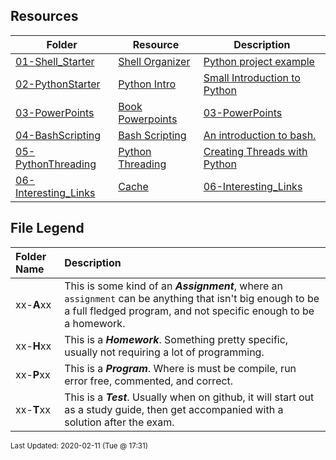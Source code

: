 ## Resources
| Folder | Resource | Description|
 | ------------|------------|------------|
 | [01-Shell_Starter](https://github.com/rugbyprof/5143-Operating-Systems/tree/master/Resources/01-Shell_Starter) | [ Shell Organizer ](https://github.com/rugbyprof/5143-Operating-Systems/tree/master/Resources/01-Shell_Starter) | [ Python project example](https://github.com/rugbyprof/5143-Operating-Systems/tree/master/Resources/01-Shell_Starter) | [N/A](https://github.com/rugbyprof/5143-Operating-Systems/tree/master/Resources/01-Shell_Starter) |
 | [02-PythonStarter](https://github.com/rugbyprof/5143-Operating-Systems/tree/master/Resources/02-PythonStarter) | [ Python Intro ](https://github.com/rugbyprof/5143-Operating-Systems/tree/master/Resources/02-PythonStarter) | [ Small Introduction to Python](https://github.com/rugbyprof/5143-Operating-Systems/tree/master/Resources/02-PythonStarter) | [N/A](https://github.com/rugbyprof/5143-Operating-Systems/tree/master/Resources/02-PythonStarter) |
 | [03-PowerPoints](https://github.com/rugbyprof/5143-Operating-Systems/tree/master/Resources/03-PowerPoints) | [ Book Powerpoints](https://github.com/rugbyprof/5143-Operating-Systems/tree/master/Resources/03-PowerPoints) | [03-PowerPoints](https://github.com/rugbyprof/5143-Operating-Systems/tree/master/Resources/03-PowerPoints) | [ Book PowerPoints](https://github.com/rugbyprof/5143-Operating-Systems/tree/master/Resources/03-PowerPoints) | [N/A](https://github.com/rugbyprof/5143-Operating-Systems/tree/master/Resources/03-PowerPoints) |
 | [04-BashScripting](https://github.com/rugbyprof/5143-Operating-Systems/tree/master/Resources/04-BashScripting) | [ Bash Scripting ](https://github.com/rugbyprof/5143-Operating-Systems/tree/master/Resources/04-BashScripting) | [ An introduction to bash.](https://github.com/rugbyprof/5143-Operating-Systems/tree/master/Resources/04-BashScripting) | [04-BashScripting](https://github.com/rugbyprof/5143-Operating-Systems/tree/master/Resources/04-BashScripting) | [ Introduction](https://github.com/rugbyprof/5143-Operating-Systems/tree/master/Resources/04-BashScripting) | [04-BashScripting](https://github.com/rugbyprof/5143-Operating-Systems/tree/master/Resources/04-BashScripting) | [ How do you run a script?](https://github.com/rugbyprof/5143-Operating-Systems/tree/master/Resources/04-BashScripting) | [04-BashScripting](https://github.com/rugbyprof/5143-Operating-Systems/tree/master/Resources/04-BashScripting) | [~$ chmod 755 myscript.sh  Sets executable for Owner, Group, and All (as well as readable by all and writable by the owner)](https://github.com/rugbyprof/5143-Operating-Systems/tree/master/Resources/04-BashScripting) | [04-BashScripting](https://github.com/rugbyprof/5143-Operating-Systems/tree/master/Resources/04-BashScripting) | [~$ chmod u+x myscript.sh  Sets executable for owner](https://github.com/rugbyprof/5143-Operating-Systems/tree/master/Resources/04-BashScripting) | [04-BashScripting](https://github.com/rugbyprof/5143-Operating-Systems/tree/master/Resources/04-BashScripting) | [~$ chmod a+x myscript.sh  Sets executable for all](https://github.com/rugbyprof/5143-Operating-Systems/tree/master/Resources/04-BashScripting) | [04-BashScripting](https://github.com/rugbyprof/5143-Operating-Systems/tree/master/Resources/04-BashScripting) | [ Output: ./myscript.sh: Permission denied](https://github.com/rugbyprof/5143-Operating-Systems/tree/master/Resources/04-BashScripting) | [04-BashScripting](https://github.com/rugbyprof/5143-Operating-Systems/tree/master/Resources/04-BashScripting) | [Output: ](https://github.com/rugbyprof/5143-Operating-Systems/tree/master/Resources/04-BashScripting) | [rw](https://github.com/rugbyprof/5143-Operating-Systems/tree/master/Resources/04-BashScripting) | [r](https://github.com/rugbyprof/5143-Operating-Systems/tree/master/Resources/04-BashScripting) | [](https://github.com/rugbyprof/5143-Operating-Systems/tree/master/Resources/04-BashScripting) | [r](https://github.com/rugbyprof/5143-Operating-Systems/tree/master/Resources/04-BashScripting) | [](https://github.com/rugbyprof/5143-Operating-Systems/tree/master/Resources/04-BashScripting) | [ 18 owner group 4096 Feb 17 09:12 myscript.sh](https://github.com/rugbyprof/5143-Operating-Systems/tree/master/Resources/04-BashScripting) | [04-BashScripting](https://github.com/rugbyprof/5143-Operating-Systems/tree/master/Resources/04-BashScripting) | [ Output: ](https://github.com/rugbyprof/5143-Operating-Systems/tree/master/Resources/04-BashScripting) | [rwxr](https://github.com/rugbyprof/5143-Operating-Systems/tree/master/Resources/04-BashScripting) | [xr](https://github.com/rugbyprof/5143-Operating-Systems/tree/master/Resources/04-BashScripting) | [x 18 owner group 4096 Feb 17 09:12 myscript.sh](https://github.com/rugbyprof/5143-Operating-Systems/tree/master/Resources/04-BashScripting) | [04-BashScripting](https://github.com/rugbyprof/5143-Operating-Systems/tree/master/Resources/04-BashScripting) | [ Output: Hello World!](https://github.com/rugbyprof/5143-Operating-Systems/tree/master/Resources/04-BashScripting) | [04-BashScripting](https://github.com/rugbyprof/5143-Operating-Systems/tree/master/Resources/04-BashScripting) | [ Example myscript.sh](https://github.com/rugbyprof/5143-Operating-Systems/tree/master/Resources/04-BashScripting) | [04-BashScripting](https://github.com/rugbyprof/5143-Operating-Systems/tree/master/Resources/04-BashScripting) | [!/bin/bash](https://github.com/rugbyprof/5143-Operating-Systems/tree/master/Resources/04-BashScripting) | [04-BashScripting](https://github.com/rugbyprof/5143-Operating-Systems/tree/master/Resources/04-BashScripting) | [ A sample Bash script](https://github.com/rugbyprof/5143-Operating-Systems/tree/master/Resources/04-BashScripting) | [04-BashScripting](https://github.com/rugbyprof/5143-Operating-Systems/tree/master/Resources/04-BashScripting) | [](https://github.com/rugbyprof/5143-Operating-Systems/tree/master/Resources/04-BashScripting) | [ **Line 2** ](https://github.com/rugbyprof/5143-Operating-Systems/tree/master/Resources/04-BashScripting) | [ This is a comment. Anything after  is not executed. It is for our reference only.](https://github.com/rugbyprof/5143-Operating-Systems/tree/master/Resources/04-BashScripting) | [04-BashScripting](https://github.com/rugbyprof/5143-Operating-Systems/tree/master/Resources/04-BashScripting) | [ Why the ./](https://github.com/rugbyprof/5143-Operating-Systems/tree/master/Resources/04-BashScripting) | [04-BashScripting](https://github.com/rugbyprof/5143-Operating-Systems/tree/master/Resources/04-BashScripting) | [ The Shebang (!)](https://github.com/rugbyprof/5143-Operating-Systems/tree/master/Resources/04-BashScripting) | [04-BashScripting](https://github.com/rugbyprof/5143-Operating-Systems/tree/master/Resources/04-BashScripting) | [**\!/bin/bash**](https://github.com/rugbyprof/5143-Operating-Systems/tree/master/Resources/04-BashScripting) | [04-BashScripting](https://github.com/rugbyprof/5143-Operating-Systems/tree/master/Resources/04-BashScripting) | [This is the first line of the script above. The hash exclamation mark ( ! ) character sequence is referred to as the Shebang. Following it is the path to the interpreter (or program) that should be used to run (or interpret) the rest of the lines in the text file. (For Bash scripts it will be the path to Bash, but there are many other types of scripts and they each have their own interpreter.)](https://github.com/rugbyprof/5143-Operating-Systems/tree/master/Resources/04-BashScripting) | [04-BashScripting](https://github.com/rugbyprof/5143-Operating-Systems/tree/master/Resources/04-BashScripting) | [Formatting is important here. The shebang must be on the very first line of the file (line 2 won't do, even if the first line is blank). There must also be no spaces before the `` or between the `!` and the path to the interpreter.](https://github.com/rugbyprof/5143-Operating-Systems/tree/master/Resources/04-BashScripting) | [04-BashScripting](https://github.com/rugbyprof/5143-Operating-Systems/tree/master/Resources/04-BashScripting) | [ Formatting](https://github.com/rugbyprof/5143-Operating-Systems/tree/master/Resources/04-BashScripting) | [04-BashScripting](https://github.com/rugbyprof/5143-Operating-Systems/tree/master/Resources/04-BashScripting) | [ Bash Scripting: Variables](https://github.com/rugbyprof/5143-Operating-Systems/tree/master/Resources/04-BashScripting) | [04-BashScripting](https://github.com/rugbyprof/5143-Operating-Systems/tree/master/Resources/04-BashScripting) | [ Introduction](https://github.com/rugbyprof/5143-Operating-Systems/tree/master/Resources/04-BashScripting) | [04-BashScripting](https://github.com/rugbyprof/5143-Operating-Systems/tree/master/Resources/04-BashScripting) | [ Command line arguments](https://github.com/rugbyprof/5143-Operating-Systems/tree/master/Resources/04-BashScripting) | [04-BashScripting](https://github.com/rugbyprof/5143-Operating-Systems/tree/master/Resources/04-BashScripting) | [!/bin/bash](https://github.com/rugbyprof/5143-Operating-Systems/tree/master/Resources/04-BashScripting) | [04-BashScripting](https://github.com/rugbyprof/5143-Operating-Systems/tree/master/Resources/04-BashScripting) | [ A simple copy script](https://github.com/rugbyprof/5143-Operating-Systems/tree/master/Resources/04-BashScripting) | [04-BashScripting](https://github.com/rugbyprof/5143-Operating-Systems/tree/master/Resources/04-BashScripting) | [ Let's verify the copy worked](https://github.com/rugbyprof/5143-Operating-Systems/tree/master/Resources/04-BashScripting) | [04-BashScripting](https://github.com/rugbyprof/5143-Operating-Systems/tree/master/Resources/04-BashScripting) | [ Other Special Variables](https://github.com/rugbyprof/5143-Operating-Systems/tree/master/Resources/04-BashScripting) | [04-BashScripting](https://github.com/rugbyprof/5143-Operating-Systems/tree/master/Resources/04-BashScripting) | [|**$** | How many arguments were passed to the Bash script. |](https://github.com/rugbyprof/5143-Operating-Systems/tree/master/Resources/04-BashScripting) | [04-BashScripting](https://github.com/rugbyprof/5143-Operating-Systems/tree/master/Resources/04-BashScripting) | [ Setting Our Own Variables](https://github.com/rugbyprof/5143-Operating-Systems/tree/master/Resources/04-BashScripting) | [04-BashScripting](https://github.com/rugbyprof/5143-Operating-Systems/tree/master/Resources/04-BashScripting) | [!/bin/bash](https://github.com/rugbyprof/5143-Operating-Systems/tree/master/Resources/04-BashScripting) | [04-BashScripting](https://github.com/rugbyprof/5143-Operating-Systems/tree/master/Resources/04-BashScripting) | [ A simple variable example](https://github.com/rugbyprof/5143-Operating-Systems/tree/master/Resources/04-BashScripting) | [04-BashScripting](https://github.com/rugbyprof/5143-Operating-Systems/tree/master/Resources/04-BashScripting) | [cmd1](https://github.com/rugbyprof/5143-Operating-Systems/tree/master/Resources/04-BashScripting) | [04-BashScripting](https://github.com/rugbyprof/5143-Operating-Systems/tree/master/Resources/04-BashScripting) | [ Quotes](https://github.com/rugbyprof/5143-Operating-Systems/tree/master/Resources/04-BashScripting) | [04-BashScripting](https://github.com/rugbyprof/5143-Operating-Systems/tree/master/Resources/04-BashScripting) | [ Command Substitution](https://github.com/rugbyprof/5143-Operating-Systems/tree/master/Resources/04-BashScripting) | [04-BashScripting](https://github.com/rugbyprof/5143-Operating-Systems/tree/master/Resources/04-BashScripting) | [ Exporting Variables](https://github.com/rugbyprof/5143-Operating-Systems/tree/master/Resources/04-BashScripting) | [04-BashScripting](https://github.com/rugbyprof/5143-Operating-Systems/tree/master/Resources/04-BashScripting) | [!/bin/bash](https://github.com/rugbyprof/5143-Operating-Systems/tree/master/Resources/04-BashScripting) | [04-BashScripting](https://github.com/rugbyprof/5143-Operating-Systems/tree/master/Resources/04-BashScripting) | [ demonstrate variable scope 1.](https://github.com/rugbyprof/5143-Operating-Systems/tree/master/Resources/04-BashScripting) | [04-BashScripting](https://github.com/rugbyprof/5143-Operating-Systems/tree/master/Resources/04-BashScripting) | [ Let's verify their current value](https://github.com/rugbyprof/5143-Operating-Systems/tree/master/Resources/04-BashScripting) | [04-BashScripting](https://github.com/rugbyprof/5143-Operating-Systems/tree/master/Resources/04-BashScripting) | [ Let's see what they are now](https://github.com/rugbyprof/5143-Operating-Systems/tree/master/Resources/04-BashScripting) | [04-BashScripting](https://github.com/rugbyprof/5143-Operating-Systems/tree/master/Resources/04-BashScripting) | [!/bin/bash](https://github.com/rugbyprof/5143-Operating-Systems/tree/master/Resources/04-BashScripting) | [04-BashScripting](https://github.com/rugbyprof/5143-Operating-Systems/tree/master/Resources/04-BashScripting) | [ demonstrate variable scope 2](https://github.com/rugbyprof/5143-Operating-Systems/tree/master/Resources/04-BashScripting) | [04-BashScripting](https://github.com/rugbyprof/5143-Operating-Systems/tree/master/Resources/04-BashScripting) | [ Let's verify their current value](https://github.com/rugbyprof/5143-Operating-Systems/tree/master/Resources/04-BashScripting) | [04-BashScripting](https://github.com/rugbyprof/5143-Operating-Systems/tree/master/Resources/04-BashScripting) | [ Let's change their values](https://github.com/rugbyprof/5143-Operating-Systems/tree/master/Resources/04-BashScripting) | [04-BashScripting](https://github.com/rugbyprof/5143-Operating-Systems/tree/master/Resources/04-BashScripting) | [ Summary](https://github.com/rugbyprof/5143-Operating-Systems/tree/master/Resources/04-BashScripting) | [04-BashScripting](https://github.com/rugbyprof/5143-Operating-Systems/tree/master/Resources/04-BashScripting) | [ Bash Scripting: Input](https://github.com/rugbyprof/5143-Operating-Systems/tree/master/Resources/04-BashScripting) | [04-BashScripting](https://github.com/rugbyprof/5143-Operating-Systems/tree/master/Resources/04-BashScripting) | [ Introduction](https://github.com/rugbyprof/5143-Operating-Systems/tree/master/Resources/04-BashScripting) | [04-BashScripting](https://github.com/rugbyprof/5143-Operating-Systems/tree/master/Resources/04-BashScripting) | [ Ask the User for Input](https://github.com/rugbyprof/5143-Operating-Systems/tree/master/Resources/04-BashScripting) | [04-BashScripting](https://github.com/rugbyprof/5143-Operating-Systems/tree/master/Resources/04-BashScripting) | [!/bin/bash](https://github.com/rugbyprof/5143-Operating-Systems/tree/master/Resources/04-BashScripting) | [04-BashScripting](https://github.com/rugbyprof/5143-Operating-Systems/tree/master/Resources/04-BashScripting) | [ Ask the user for their name](https://github.com/rugbyprof/5143-Operating-Systems/tree/master/Resources/04-BashScripting) | [04-BashScripting](https://github.com/rugbyprof/5143-Operating-Systems/tree/master/Resources/04-BashScripting) | [ More with Read](https://github.com/rugbyprof/5143-Operating-Systems/tree/master/Resources/04-BashScripting) | [04-BashScripting](https://github.com/rugbyprof/5143-Operating-Systems/tree/master/Resources/04-BashScripting) | [!/bin/bash](https://github.com/rugbyprof/5143-Operating-Systems/tree/master/Resources/04-BashScripting) | [04-BashScripting](https://github.com/rugbyprof/5143-Operating-Systems/tree/master/Resources/04-BashScripting) | [ Ask the user for login details](https://github.com/rugbyprof/5143-Operating-Systems/tree/master/Resources/04-BashScripting) | [04-BashScripting](https://github.com/rugbyprof/5143-Operating-Systems/tree/master/Resources/04-BashScripting) | [ More variables](https://github.com/rugbyprof/5143-Operating-Systems/tree/master/Resources/04-BashScripting) | [04-BashScripting](https://github.com/rugbyprof/5143-Operating-Systems/tree/master/Resources/04-BashScripting) | [!/bin/bash](https://github.com/rugbyprof/5143-Operating-Systems/tree/master/Resources/04-BashScripting) | [04-BashScripting](https://github.com/rugbyprof/5143-Operating-Systems/tree/master/Resources/04-BashScripting) | [ Demonstrate how read actually works](https://github.com/rugbyprof/5143-Operating-Systems/tree/master/Resources/04-BashScripting) | [04-BashScripting](https://github.com/rugbyprof/5143-Operating-Systems/tree/master/Resources/04-BashScripting) | [ Reading from STDIN](https://github.com/rugbyprof/5143-Operating-Systems/tree/master/Resources/04-BashScripting) | [04-BashScripting](https://github.com/rugbyprof/5143-Operating-Systems/tree/master/Resources/04-BashScripting) | [!/bin/bash](https://github.com/rugbyprof/5143-Operating-Systems/tree/master/Resources/04-BashScripting) | [04-BashScripting](https://github.com/rugbyprof/5143-Operating-Systems/tree/master/Resources/04-BashScripting) | [ A basic summary of my sales report](https://github.com/rugbyprof/5143-Operating-Systems/tree/master/Resources/04-BashScripting) | [04-BashScripting](https://github.com/rugbyprof/5143-Operating-Systems/tree/master/Resources/04-BashScripting) | [ So which should I use?](https://github.com/rugbyprof/5143-Operating-Systems/tree/master/Resources/04-BashScripting) | [04-BashScripting](https://github.com/rugbyprof/5143-Operating-Systems/tree/master/Resources/04-BashScripting) | [ Summary](https://github.com/rugbyprof/5143-Operating-Systems/tree/master/Resources/04-BashScripting) | [04-BashScripting](https://github.com/rugbyprof/5143-Operating-Systems/tree/master/Resources/04-BashScripting) | [ Bash Scripting: Arithmetic](https://github.com/rugbyprof/5143-Operating-Systems/tree/master/Resources/04-BashScripting) | [04-BashScripting](https://github.com/rugbyprof/5143-Operating-Systems/tree/master/Resources/04-BashScripting) | [ Introduction](https://github.com/rugbyprof/5143-Operating-Systems/tree/master/Resources/04-BashScripting) | [04-BashScripting](https://github.com/rugbyprof/5143-Operating-Systems/tree/master/Resources/04-BashScripting) | [ Let](https://github.com/rugbyprof/5143-Operating-Systems/tree/master/Resources/04-BashScripting) | [04-BashScripting](https://github.com/rugbyprof/5143-Operating-Systems/tree/master/Resources/04-BashScripting) | [!/bin/bash](https://github.com/rugbyprof/5143-Operating-Systems/tree/master/Resources/04-BashScripting) | [04-BashScripting](https://github.com/rugbyprof/5143-Operating-Systems/tree/master/Resources/04-BashScripting) | [ Basic arithmetic using let](https://github.com/rugbyprof/5143-Operating-Systems/tree/master/Resources/04-BashScripting) | [04-BashScripting](https://github.com/rugbyprof/5143-Operating-Systems/tree/master/Resources/04-BashScripting) | [echo $a  9](https://github.com/rugbyprof/5143-Operating-Systems/tree/master/Resources/04-BashScripting) | [04-BashScripting](https://github.com/rugbyprof/5143-Operating-Systems/tree/master/Resources/04-BashScripting) | [echo $a  9](https://github.com/rugbyprof/5143-Operating-Systems/tree/master/Resources/04-BashScripting) | [04-BashScripting](https://github.com/rugbyprof/5143-Operating-Systems/tree/master/Resources/04-BashScripting) | [echo $a  10](https://github.com/rugbyprof/5143-Operating-Systems/tree/master/Resources/04-BashScripting) | [04-BashScripting](https://github.com/rugbyprof/5143-Operating-Systems/tree/master/Resources/04-BashScripting) | [echo $a  20](https://github.com/rugbyprof/5143-Operating-Systems/tree/master/Resources/04-BashScripting) | [04-BashScripting](https://github.com/rugbyprof/5143-Operating-Systems/tree/master/Resources/04-BashScripting) | [echo $a  30 + first command line argument](https://github.com/rugbyprof/5143-Operating-Systems/tree/master/Resources/04-BashScripting) | [04-BashScripting](https://github.com/rugbyprof/5143-Operating-Systems/tree/master/Resources/04-BashScripting) | [ Expr](https://github.com/rugbyprof/5143-Operating-Systems/tree/master/Resources/04-BashScripting) | [04-BashScripting](https://github.com/rugbyprof/5143-Operating-Systems/tree/master/Resources/04-BashScripting) | [!/bin/bash](https://github.com/rugbyprof/5143-Operating-Systems/tree/master/Resources/04-BashScripting) | [04-BashScripting](https://github.com/rugbyprof/5143-Operating-Systems/tree/master/Resources/04-BashScripting) | [ Basic arithmetic using expr](https://github.com/rugbyprof/5143-Operating-Systems/tree/master/Resources/04-BashScripting) | [04-BashScripting](https://github.com/rugbyprof/5143-Operating-Systems/tree/master/Resources/04-BashScripting) | [echo $a  7](https://github.com/rugbyprof/5143-Operating-Systems/tree/master/Resources/04-BashScripting) | [04-BashScripting](https://github.com/rugbyprof/5143-Operating-Systems/tree/master/Resources/04-BashScripting) | [ Double Parentheses](https://github.com/rugbyprof/5143-Operating-Systems/tree/master/Resources/04-BashScripting) | [04-BashScripting](https://github.com/rugbyprof/5143-Operating-Systems/tree/master/Resources/04-BashScripting) | [!/bin/bash](https://github.com/rugbyprof/5143-Operating-Systems/tree/master/Resources/04-BashScripting) | [04-BashScripting](https://github.com/rugbyprof/5143-Operating-Systems/tree/master/Resources/04-BashScripting) | [ Basic arithmetic using double parentheses](https://github.com/rugbyprof/5143-Operating-Systems/tree/master/Resources/04-BashScripting) | [04-BashScripting](https://github.com/rugbyprof/5143-Operating-Systems/tree/master/Resources/04-BashScripting) | [echo $a  9](https://github.com/rugbyprof/5143-Operating-Systems/tree/master/Resources/04-BashScripting) | [04-BashScripting](https://github.com/rugbyprof/5143-Operating-Systems/tree/master/Resources/04-BashScripting) | [echo $a  8](https://github.com/rugbyprof/5143-Operating-Systems/tree/master/Resources/04-BashScripting) | [04-BashScripting](https://github.com/rugbyprof/5143-Operating-Systems/tree/master/Resources/04-BashScripting) | [echo $b  11](https://github.com/rugbyprof/5143-Operating-Systems/tree/master/Resources/04-BashScripting) | [04-BashScripting](https://github.com/rugbyprof/5143-Operating-Systems/tree/master/Resources/04-BashScripting) | [echo $b  12](https://github.com/rugbyprof/5143-Operating-Systems/tree/master/Resources/04-BashScripting) | [04-BashScripting](https://github.com/rugbyprof/5143-Operating-Systems/tree/master/Resources/04-BashScripting) | [echo $b  13](https://github.com/rugbyprof/5143-Operating-Systems/tree/master/Resources/04-BashScripting) | [04-BashScripting](https://github.com/rugbyprof/5143-Operating-Systems/tree/master/Resources/04-BashScripting) | [echo $b  16](https://github.com/rugbyprof/5143-Operating-Systems/tree/master/Resources/04-BashScripting) | [04-BashScripting](https://github.com/rugbyprof/5143-Operating-Systems/tree/master/Resources/04-BashScripting) | [echo $a  20](https://github.com/rugbyprof/5143-Operating-Systems/tree/master/Resources/04-BashScripting) | [04-BashScripting](https://github.com/rugbyprof/5143-Operating-Systems/tree/master/Resources/04-BashScripting) | [ Length of a Variable](https://github.com/rugbyprof/5143-Operating-Systems/tree/master/Resources/04-BashScripting) | [04-BashScripting](https://github.com/rugbyprof/5143-Operating-Systems/tree/master/Resources/04-BashScripting) | [](https://github.com/rugbyprof/5143-Operating-Systems/tree/master/Resources/04-BashScripting) | [ `${variable}`](https://github.com/rugbyprof/5143-Operating-Systems/tree/master/Resources/04-BashScripting) | [04-BashScripting](https://github.com/rugbyprof/5143-Operating-Systems/tree/master/Resources/04-BashScripting) | [!/bin/bash](https://github.com/rugbyprof/5143-Operating-Systems/tree/master/Resources/04-BashScripting) | [04-BashScripting](https://github.com/rugbyprof/5143-Operating-Systems/tree/master/Resources/04-BashScripting) | [ Show the length of a variable.](https://github.com/rugbyprof/5143-Operating-Systems/tree/master/Resources/04-BashScripting) | [04-BashScripting](https://github.com/rugbyprof/5143-Operating-Systems/tree/master/Resources/04-BashScripting) | [echo ${a}  11](https://github.com/rugbyprof/5143-Operating-Systems/tree/master/Resources/04-BashScripting) | [04-BashScripting](https://github.com/rugbyprof/5143-Operating-Systems/tree/master/Resources/04-BashScripting) | [echo ${b}  4](https://github.com/rugbyprof/5143-Operating-Systems/tree/master/Resources/04-BashScripting) | [04-BashScripting](https://github.com/rugbyprof/5143-Operating-Systems/tree/master/Resources/04-BashScripting) | [ Summary](https://github.com/rugbyprof/5143-Operating-Systems/tree/master/Resources/04-BashScripting) | [04-BashScripting](https://github.com/rugbyprof/5143-Operating-Systems/tree/master/Resources/04-BashScripting) | [](https://github.com/rugbyprof/5143-Operating-Systems/tree/master/Resources/04-BashScripting) | [ `${var}`: Return the length of the variable var.](https://github.com/rugbyprof/5143-Operating-Systems/tree/master/Resources/04-BashScripting) | [04-BashScripting](https://github.com/rugbyprof/5143-Operating-Systems/tree/master/Resources/04-BashScripting) | [ Bash Scripting: If Statements](https://github.com/rugbyprof/5143-Operating-Systems/tree/master/Resources/04-BashScripting) | [04-BashScripting](https://github.com/rugbyprof/5143-Operating-Systems/tree/master/Resources/04-BashScripting) | [ Introduction](https://github.com/rugbyprof/5143-Operating-Systems/tree/master/Resources/04-BashScripting) | [04-BashScripting](https://github.com/rugbyprof/5143-Operating-Systems/tree/master/Resources/04-BashScripting) | [ Basic If Statements](https://github.com/rugbyprof/5143-Operating-Systems/tree/master/Resources/04-BashScripting) | [04-BashScripting](https://github.com/rugbyprof/5143-Operating-Systems/tree/master/Resources/04-BashScripting) | [!/bin/bash](https://github.com/rugbyprof/5143-Operating-Systems/tree/master/Resources/04-BashScripting) | [04-BashScripting](https://github.com/rugbyprof/5143-Operating-Systems/tree/master/Resources/04-BashScripting) | [ Basic if statement](https://github.com/rugbyprof/5143-Operating-Systems/tree/master/Resources/04-BashScripting) | [04-BashScripting](https://github.com/rugbyprof/5143-Operating-Systems/tree/master/Resources/04-BashScripting) | [ Test](https://github.com/rugbyprof/5143-Operating-Systems/tree/master/Resources/04-BashScripting) | [04-BashScripting](https://github.com/rugbyprof/5143-Operating-Systems/tree/master/Resources/04-BashScripting) | [ Indenting](https://github.com/rugbyprof/5143-Operating-Systems/tree/master/Resources/04-BashScripting) | [04-BashScripting](https://github.com/rugbyprof/5143-Operating-Systems/tree/master/Resources/04-BashScripting) | [ Nested If statements](https://github.com/rugbyprof/5143-Operating-Systems/tree/master/Resources/04-BashScripting) | [04-BashScripting](https://github.com/rugbyprof/5143-Operating-Systems/tree/master/Resources/04-BashScripting) | [!/bin/bash](https://github.com/rugbyprof/5143-Operating-Systems/tree/master/Resources/04-BashScripting) | [04-BashScripting](https://github.com/rugbyprof/5143-Operating-Systems/tree/master/Resources/04-BashScripting) | [ Nested if statements](https://github.com/rugbyprof/5143-Operating-Systems/tree/master/Resources/04-BashScripting) | [04-BashScripting](https://github.com/rugbyprof/5143-Operating-Systems/tree/master/Resources/04-BashScripting) | [ If Else](https://github.com/rugbyprof/5143-Operating-Systems/tree/master/Resources/04-BashScripting) | [04-BashScripting](https://github.com/rugbyprof/5143-Operating-Systems/tree/master/Resources/04-BashScripting) | [!/bin/bash](https://github.com/rugbyprof/5143-Operating-Systems/tree/master/Resources/04-BashScripting) | [04-BashScripting](https://github.com/rugbyprof/5143-Operating-Systems/tree/master/Resources/04-BashScripting) | [ else example](https://github.com/rugbyprof/5143-Operating-Systems/tree/master/Resources/04-BashScripting) | [04-BashScripting](https://github.com/rugbyprof/5143-Operating-Systems/tree/master/Resources/04-BashScripting) | [if [ $ ](https://github.com/rugbyprof/5143-Operating-Systems/tree/master/Resources/04-BashScripting) | [eq 1 ]](https://github.com/rugbyprof/5143-Operating-Systems/tree/master/Resources/04-BashScripting) | [04-BashScripting](https://github.com/rugbyprof/5143-Operating-Systems/tree/master/Resources/04-BashScripting) | [ If Elif Else](https://github.com/rugbyprof/5143-Operating-Systems/tree/master/Resources/04-BashScripting) | [04-BashScripting](https://github.com/rugbyprof/5143-Operating-Systems/tree/master/Resources/04-BashScripting) | [!/bin/bash](https://github.com/rugbyprof/5143-Operating-Systems/tree/master/Resources/04-BashScripting) | [04-BashScripting](https://github.com/rugbyprof/5143-Operating-Systems/tree/master/Resources/04-BashScripting) | [ elif statements](https://github.com/rugbyprof/5143-Operating-Systems/tree/master/Resources/04-BashScripting) | [04-BashScripting](https://github.com/rugbyprof/5143-Operating-Systems/tree/master/Resources/04-BashScripting) | [ Boolean Operations](https://github.com/rugbyprof/5143-Operating-Systems/tree/master/Resources/04-BashScripting) | [04-BashScripting](https://github.com/rugbyprof/5143-Operating-Systems/tree/master/Resources/04-BashScripting) | [!/bin/bash](https://github.com/rugbyprof/5143-Operating-Systems/tree/master/Resources/04-BashScripting) | [04-BashScripting](https://github.com/rugbyprof/5143-Operating-Systems/tree/master/Resources/04-BashScripting) | [ and example](https://github.com/rugbyprof/5143-Operating-Systems/tree/master/Resources/04-BashScripting) | [04-BashScripting](https://github.com/rugbyprof/5143-Operating-Systems/tree/master/Resources/04-BashScripting) | [!/bin/bash](https://github.com/rugbyprof/5143-Operating-Systems/tree/master/Resources/04-BashScripting) | [04-BashScripting](https://github.com/rugbyprof/5143-Operating-Systems/tree/master/Resources/04-BashScripting) | [ or example](https://github.com/rugbyprof/5143-Operating-Systems/tree/master/Resources/04-BashScripting) | [04-BashScripting](https://github.com/rugbyprof/5143-Operating-Systems/tree/master/Resources/04-BashScripting) | [ Case Statements](https://github.com/rugbyprof/5143-Operating-Systems/tree/master/Resources/04-BashScripting) | [04-BashScripting](https://github.com/rugbyprof/5143-Operating-Systems/tree/master/Resources/04-BashScripting) | [!/bin/bash](https://github.com/rugbyprof/5143-Operating-Systems/tree/master/Resources/04-BashScripting) | [04-BashScripting](https://github.com/rugbyprof/5143-Operating-Systems/tree/master/Resources/04-BashScripting) | [ case example](https://github.com/rugbyprof/5143-Operating-Systems/tree/master/Resources/04-BashScripting) | [04-BashScripting](https://github.com/rugbyprof/5143-Operating-Systems/tree/master/Resources/04-BashScripting) | [!/bin/bash](https://github.com/rugbyprof/5143-Operating-Systems/tree/master/Resources/04-BashScripting) | [04-BashScripting](https://github.com/rugbyprof/5143-Operating-Systems/tree/master/Resources/04-BashScripting) | [ Print a message about disk useage.](https://github.com/rugbyprof/5143-Operating-Systems/tree/master/Resources/04-BashScripting) | [04-BashScripting](https://github.com/rugbyprof/5143-Operating-Systems/tree/master/Resources/04-BashScripting) | [ Summary](https://github.com/rugbyprof/5143-Operating-Systems/tree/master/Resources/04-BashScripting) | [04-BashScripting](https://github.com/rugbyprof/5143-Operating-Systems/tree/master/Resources/04-BashScripting) | [ Bash Scripting: Loops](https://github.com/rugbyprof/5143-Operating-Systems/tree/master/Resources/04-BashScripting) | [04-BashScripting](https://github.com/rugbyprof/5143-Operating-Systems/tree/master/Resources/04-BashScripting) | [ Introduction](https://github.com/rugbyprof/5143-Operating-Systems/tree/master/Resources/04-BashScripting) | [04-BashScripting](https://github.com/rugbyprof/5143-Operating-Systems/tree/master/Resources/04-BashScripting) | [ While Loops](https://github.com/rugbyprof/5143-Operating-Systems/tree/master/Resources/04-BashScripting) | [04-BashScripting](https://github.com/rugbyprof/5143-Operating-Systems/tree/master/Resources/04-BashScripting) | [!/bin/bash](https://github.com/rugbyprof/5143-Operating-Systems/tree/master/Resources/04-BashScripting) | [04-BashScripting](https://github.com/rugbyprof/5143-Operating-Systems/tree/master/Resources/04-BashScripting) | [ Basic while loop](https://github.com/rugbyprof/5143-Operating-Systems/tree/master/Resources/04-BashScripting) | [04-BashScripting](https://github.com/rugbyprof/5143-Operating-Systems/tree/master/Resources/04-BashScripting) | [ Until Loops](https://github.com/rugbyprof/5143-Operating-Systems/tree/master/Resources/04-BashScripting) | [04-BashScripting](https://github.com/rugbyprof/5143-Operating-Systems/tree/master/Resources/04-BashScripting) | [!/bin/bash](https://github.com/rugbyprof/5143-Operating-Systems/tree/master/Resources/04-BashScripting) | [04-BashScripting](https://github.com/rugbyprof/5143-Operating-Systems/tree/master/Resources/04-BashScripting) | [ Basic until loop](https://github.com/rugbyprof/5143-Operating-Systems/tree/master/Resources/04-BashScripting) | [04-BashScripting](https://github.com/rugbyprof/5143-Operating-Systems/tree/master/Resources/04-BashScripting) | [ For Loops](https://github.com/rugbyprof/5143-Operating-Systems/tree/master/Resources/04-BashScripting) | [04-BashScripting](https://github.com/rugbyprof/5143-Operating-Systems/tree/master/Resources/04-BashScripting) | [!/bin/bash](https://github.com/rugbyprof/5143-Operating-Systems/tree/master/Resources/04-BashScripting) | [04-BashScripting](https://github.com/rugbyprof/5143-Operating-Systems/tree/master/Resources/04-BashScripting) | [ Basic for loop](https://github.com/rugbyprof/5143-Operating-Systems/tree/master/Resources/04-BashScripting) | [04-BashScripting](https://github.com/rugbyprof/5143-Operating-Systems/tree/master/Resources/04-BashScripting) | [ Ranges](https://github.com/rugbyprof/5143-Operating-Systems/tree/master/Resources/04-BashScripting) | [04-BashScripting](https://github.com/rugbyprof/5143-Operating-Systems/tree/master/Resources/04-BashScripting) | [!/bin/bash](https://github.com/rugbyprof/5143-Operating-Systems/tree/master/Resources/04-BashScripting) | [04-BashScripting](https://github.com/rugbyprof/5143-Operating-Systems/tree/master/Resources/04-BashScripting) | [ Basic range in for loop](https://github.com/rugbyprof/5143-Operating-Systems/tree/master/Resources/04-BashScripting) | [04-BashScripting](https://github.com/rugbyprof/5143-Operating-Systems/tree/master/Resources/04-BashScripting) | [!/bin/bash](https://github.com/rugbyprof/5143-Operating-Systems/tree/master/Resources/04-BashScripting) | [04-BashScripting](https://github.com/rugbyprof/5143-Operating-Systems/tree/master/Resources/04-BashScripting) | [ Basic range with steps for loop](https://github.com/rugbyprof/5143-Operating-Systems/tree/master/Resources/04-BashScripting) | [04-BashScripting](https://github.com/rugbyprof/5143-Operating-Systems/tree/master/Resources/04-BashScripting) | [!/bin/bash](https://github.com/rugbyprof/5143-Operating-Systems/tree/master/Resources/04-BashScripting) | [04-BashScripting](https://github.com/rugbyprof/5143-Operating-Systems/tree/master/Resources/04-BashScripting) | [ Make a php copy of any html files](https://github.com/rugbyprof/5143-Operating-Systems/tree/master/Resources/04-BashScripting) | [04-BashScripting](https://github.com/rugbyprof/5143-Operating-Systems/tree/master/Resources/04-BashScripting) | [ Controlling Loops: Break and Continue](https://github.com/rugbyprof/5143-Operating-Systems/tree/master/Resources/04-BashScripting) | [04-BashScripting](https://github.com/rugbyprof/5143-Operating-Systems/tree/master/Resources/04-BashScripting) | [ Break](https://github.com/rugbyprof/5143-Operating-Systems/tree/master/Resources/04-BashScripting) | [04-BashScripting](https://github.com/rugbyprof/5143-Operating-Systems/tree/master/Resources/04-BashScripting) | [!/bin/bash](https://github.com/rugbyprof/5143-Operating-Systems/tree/master/Resources/04-BashScripting) | [04-BashScripting](https://github.com/rugbyprof/5143-Operating-Systems/tree/master/Resources/04-BashScripting) | [ Make a backup set of files](https://github.com/rugbyprof/5143-Operating-Systems/tree/master/Resources/04-BashScripting) | [04-BashScripting](https://github.com/rugbyprof/5143-Operating-Systems/tree/master/Resources/04-BashScripting) | [ Continue](https://github.com/rugbyprof/5143-Operating-Systems/tree/master/Resources/04-BashScripting) | [04-BashScripting](https://github.com/rugbyprof/5143-Operating-Systems/tree/master/Resources/04-BashScripting) | [!/bin/bash](https://github.com/rugbyprof/5143-Operating-Systems/tree/master/Resources/04-BashScripting) | [04-BashScripting](https://github.com/rugbyprof/5143-Operating-Systems/tree/master/Resources/04-BashScripting) | [ Make a backup set of files](https://github.com/rugbyprof/5143-Operating-Systems/tree/master/Resources/04-BashScripting) | [04-BashScripting](https://github.com/rugbyprof/5143-Operating-Systems/tree/master/Resources/04-BashScripting) | [ Select](https://github.com/rugbyprof/5143-Operating-Systems/tree/master/Resources/04-BashScripting) | [04-BashScripting](https://github.com/rugbyprof/5143-Operating-Systems/tree/master/Resources/04-BashScripting) | [!/bin/bash](https://github.com/rugbyprof/5143-Operating-Systems/tree/master/Resources/04-BashScripting) | [04-BashScripting](https://github.com/rugbyprof/5143-Operating-Systems/tree/master/Resources/04-BashScripting) | [ A simple menu system](https://github.com/rugbyprof/5143-Operating-Systems/tree/master/Resources/04-BashScripting) | [04-BashScripting](https://github.com/rugbyprof/5143-Operating-Systems/tree/master/Resources/04-BashScripting) | [](https://github.com/rugbyprof/5143-Operating-Systems/tree/master/Resources/04-BashScripting) | [ **Line 6** ](https://github.com/rugbyprof/5143-Operating-Systems/tree/master/Resources/04-BashScripting) | [ Change the value of the system variable PS3 so that the prompt is set to something a little more descriptive. (By default it is ?)](https://github.com/rugbyprof/5143-Operating-Systems/tree/master/Resources/04-BashScripting) | [04-BashScripting](https://github.com/rugbyprof/5143-Operating-Systems/tree/master/Resources/04-BashScripting) | [ Summary](https://github.com/rugbyprof/5143-Operating-Systems/tree/master/Resources/04-BashScripting) | [N/A](https://github.com/rugbyprof/5143-Operating-Systems/tree/master/Resources/04-BashScripting) |
 | [05-PythonThreading](https://github.com/rugbyprof/5143-Operating-Systems/tree/master/Resources/05-PythonThreading) | [ Python Threading ](https://github.com/rugbyprof/5143-Operating-Systems/tree/master/Resources/05-PythonThreading) | [ Creating Threads with Python](https://github.com/rugbyprof/5143-Operating-Systems/tree/master/Resources/05-PythonThreading) | [05-PythonThreading](https://github.com/rugbyprof/5143-Operating-Systems/tree/master/Resources/05-PythonThreading) | [ The threading module](https://github.com/rugbyprof/5143-Operating-Systems/tree/master/Resources/05-PythonThreading) | [05-PythonThreading](https://github.com/rugbyprof/5143-Operating-Systems/tree/master/Resources/05-PythonThreading) | [ Thread Objects](https://github.com/rugbyprof/5143-Operating-Systems/tree/master/Resources/05-PythonThreading) | [05-PythonThreading](https://github.com/rugbyprof/5143-Operating-Systems/tree/master/Resources/05-PythonThreading) | [ start() & run() methods](https://github.com/rugbyprof/5143-Operating-Systems/tree/master/Resources/05-PythonThreading) | [05-PythonThreading](https://github.com/rugbyprof/5143-Operating-Systems/tree/master/Resources/05-PythonThreading) | [ Passing parameters](https://github.com/rugbyprof/5143-Operating-Systems/tree/master/Resources/05-PythonThreading) | [05-PythonThreading](https://github.com/rugbyprof/5143-Operating-Systems/tree/master/Resources/05-PythonThreading) | [ Identifying threads ](https://github.com/rugbyprof/5143-Operating-Systems/tree/master/Resources/05-PythonThreading) | [ naming and logging](https://github.com/rugbyprof/5143-Operating-Systems/tree/master/Resources/05-PythonThreading) | [05-PythonThreading](https://github.com/rugbyprof/5143-Operating-Systems/tree/master/Resources/05-PythonThreading) | [ Identifying threads](https://github.com/rugbyprof/5143-Operating-Systems/tree/master/Resources/05-PythonThreading) | [05-PythonThreading](https://github.com/rugbyprof/5143-Operating-Systems/tree/master/Resources/05-PythonThreading) | [t1 = threading.Thread(target=f1)  use default name](https://github.com/rugbyprof/5143-Operating-Systems/tree/master/Resources/05-PythonThreading) | [05-PythonThreading](https://github.com/rugbyprof/5143-Operating-Systems/tree/master/Resources/05-PythonThreading) | [ logging module](https://github.com/rugbyprof/5143-Operating-Systems/tree/master/Resources/05-PythonThreading) | [05-PythonThreading](https://github.com/rugbyprof/5143-Operating-Systems/tree/master/Resources/05-PythonThreading) | [t1 = threading.Thread(target=f1)  use default name](https://github.com/rugbyprof/5143-Operating-Systems/tree/master/Resources/05-PythonThreading) | [05-PythonThreading](https://github.com/rugbyprof/5143-Operating-Systems/tree/master/Resources/05-PythonThreading) | [ Daemon thread & join() method](https://github.com/rugbyprof/5143-Operating-Systems/tree/master/Resources/05-PythonThreading) | [05-PythonThreading](https://github.com/rugbyprof/5143-Operating-Systems/tree/master/Resources/05-PythonThreading) | [ daemon threads](https://github.com/rugbyprof/5143-Operating-Systems/tree/master/Resources/05-PythonThreading) | [05-PythonThreading](https://github.com/rugbyprof/5143-Operating-Systems/tree/master/Resources/05-PythonThreading) | [ join()](https://github.com/rugbyprof/5143-Operating-Systems/tree/master/Resources/05-PythonThreading) | [05-PythonThreading](https://github.com/rugbyprof/5143-Operating-Systems/tree/master/Resources/05-PythonThreading) | [ Active threads & enumerate() method](https://github.com/rugbyprof/5143-Operating-Systems/tree/master/Resources/05-PythonThreading) | [05-PythonThreading](https://github.com/rugbyprof/5143-Operating-Systems/tree/master/Resources/05-PythonThreading) | [ threading.enumerate()](https://github.com/rugbyprof/5143-Operating-Systems/tree/master/Resources/05-PythonThreading) | [05-PythonThreading](https://github.com/rugbyprof/5143-Operating-Systems/tree/master/Resources/05-PythonThreading) | [ Subclassing & overriding run() and __init__() methods](https://github.com/rugbyprof/5143-Operating-Systems/tree/master/Resources/05-PythonThreading) | [05-PythonThreading](https://github.com/rugbyprof/5143-Operating-Systems/tree/master/Resources/05-PythonThreading) | [ run() methods](https://github.com/rugbyprof/5143-Operating-Systems/tree/master/Resources/05-PythonThreading) | [05-PythonThreading](https://github.com/rugbyprof/5143-Operating-Systems/tree/master/Resources/05-PythonThreading) | [ Avoid a refcycle if the thread is running a function with](https://github.com/rugbyprof/5143-Operating-Systems/tree/master/Resources/05-PythonThreading) | [05-PythonThreading](https://github.com/rugbyprof/5143-Operating-Systems/tree/master/Resources/05-PythonThreading) | [ an argument that has a member that points to the thread.](https://github.com/rugbyprof/5143-Operating-Systems/tree/master/Resources/05-PythonThreading) | [05-PythonThreading](https://github.com/rugbyprof/5143-Operating-Systems/tree/master/Resources/05-PythonThreading) | [ Passing args to the customized thread](https://github.com/rugbyprof/5143-Operating-Systems/tree/master/Resources/05-PythonThreading) | [05-PythonThreading](https://github.com/rugbyprof/5143-Operating-Systems/tree/master/Resources/05-PythonThreading) | [ Timer Object](https://github.com/rugbyprof/5143-Operating-Systems/tree/master/Resources/05-PythonThreading) | [05-PythonThreading](https://github.com/rugbyprof/5143-Operating-Systems/tree/master/Resources/05-PythonThreading) | [ Timer with threads](https://github.com/rugbyprof/5143-Operating-Systems/tree/master/Resources/05-PythonThreading) | [05-PythonThreading](https://github.com/rugbyprof/5143-Operating-Systems/tree/master/Resources/05-PythonThreading) | [ Event objects ](https://github.com/rugbyprof/5143-Operating-Systems/tree/master/Resources/05-PythonThreading) | [ set() & wait() methods](https://github.com/rugbyprof/5143-Operating-Systems/tree/master/Resources/05-PythonThreading) | [05-PythonThreading](https://github.com/rugbyprof/5143-Operating-Systems/tree/master/Resources/05-PythonThreading) | [ Event Objects](https://github.com/rugbyprof/5143-Operating-Systems/tree/master/Resources/05-PythonThreading) | [05-PythonThreading](https://github.com/rugbyprof/5143-Operating-Systems/tree/master/Resources/05-PythonThreading) | [ Lock objects ](https://github.com/rugbyprof/5143-Operating-Systems/tree/master/Resources/05-PythonThreading) | [ acquire() & release() methods](https://github.com/rugbyprof/5143-Operating-Systems/tree/master/Resources/05-PythonThreading) | [05-PythonThreading](https://github.com/rugbyprof/5143-Operating-Systems/tree/master/Resources/05-PythonThreading) | [ Lock Objects](https://github.com/rugbyprof/5143-Operating-Systems/tree/master/Resources/05-PythonThreading) | [05-PythonThreading](https://github.com/rugbyprof/5143-Operating-Systems/tree/master/Resources/05-PythonThreading) | [logging.debug('Try %d : Acquired',  num_tries)](https://github.com/rugbyprof/5143-Operating-Systems/tree/master/Resources/05-PythonThreading) | [05-PythonThreading](https://github.com/rugbyprof/5143-Operating-Systems/tree/master/Resources/05-PythonThreading) | [logging.debug('Try %d : Not acquired', num_tries)](https://github.com/rugbyprof/5143-Operating-Systems/tree/master/Resources/05-PythonThreading) | [05-PythonThreading](https://github.com/rugbyprof/5143-Operating-Systems/tree/master/Resources/05-PythonThreading) | [(Worker   ) Try 1 : Not acquired](https://github.com/rugbyprof/5143-Operating-Systems/tree/master/Resources/05-PythonThreading) | [05-PythonThreading](https://github.com/rugbyprof/5143-Operating-Systems/tree/master/Resources/05-PythonThreading) | [(Worker   ) Try 2 : Acquired](https://github.com/rugbyprof/5143-Operating-Systems/tree/master/Resources/05-PythonThreading) | [05-PythonThreading](https://github.com/rugbyprof/5143-Operating-Systems/tree/master/Resources/05-PythonThreading) | [(Worker   ) Try 3 : Acquired](https://github.com/rugbyprof/5143-Operating-Systems/tree/master/Resources/05-PythonThreading) | [05-PythonThreading](https://github.com/rugbyprof/5143-Operating-Systems/tree/master/Resources/05-PythonThreading) | [(Worker   ) Try 4 : Not acquired](https://github.com/rugbyprof/5143-Operating-Systems/tree/master/Resources/05-PythonThreading) | [05-PythonThreading](https://github.com/rugbyprof/5143-Operating-Systems/tree/master/Resources/05-PythonThreading) | [(Worker   ) Try 5 : Not acquired](https://github.com/rugbyprof/5143-Operating-Systems/tree/master/Resources/05-PythonThreading) | [05-PythonThreading](https://github.com/rugbyprof/5143-Operating-Systems/tree/master/Resources/05-PythonThreading) | [(Worker   ) Try 6 : Acquired](https://github.com/rugbyprof/5143-Operating-Systems/tree/master/Resources/05-PythonThreading) | [05-PythonThreading](https://github.com/rugbyprof/5143-Operating-Systems/tree/master/Resources/05-PythonThreading) | [ RLock (Reentrant) objects ](https://github.com/rugbyprof/5143-Operating-Systems/tree/master/Resources/05-PythonThreading) | [ acquire() method](https://github.com/rugbyprof/5143-Operating-Systems/tree/master/Resources/05-PythonThreading) | [05-PythonThreading](https://github.com/rugbyprof/5143-Operating-Systems/tree/master/Resources/05-PythonThreading) | [ Re](https://github.com/rugbyprof/5143-Operating-Systems/tree/master/Resources/05-PythonThreading) | [entrancy](https://github.com/rugbyprof/5143-Operating-Systems/tree/master/Resources/05-PythonThreading) | [05-PythonThreading](https://github.com/rugbyprof/5143-Operating-Systems/tree/master/Resources/05-PythonThreading) | [ RLock Objects](https://github.com/rugbyprof/5143-Operating-Systems/tree/master/Resources/05-PythonThreading) | [05-PythonThreading](https://github.com/rugbyprof/5143-Operating-Systems/tree/master/Resources/05-PythonThreading) | [ Example Usage:](https://github.com/rugbyprof/5143-Operating-Systems/tree/master/Resources/05-PythonThreading) | [05-PythonThreading](https://github.com/rugbyprof/5143-Operating-Systems/tree/master/Resources/05-PythonThreading) | [ you can use chanceA and changeB threadsave!](https://github.com/rugbyprof/5143-Operating-Systems/tree/master/Resources/05-PythonThreading) | [05-PythonThreading](https://github.com/rugbyprof/5143-Operating-Systems/tree/master/Resources/05-PythonThreading) | [self.changeA()  a usual lock would block in here](https://github.com/rugbyprof/5143-Operating-Systems/tree/master/Resources/05-PythonThreading) | [05-PythonThreading](https://github.com/rugbyprof/5143-Operating-Systems/tree/master/Resources/05-PythonThreading) | [ Multithreading : Using locks in the with statement (Context Manager)](https://github.com/rugbyprof/5143-Operating-Systems/tree/master/Resources/05-PythonThreading) | [05-PythonThreading](https://github.com/rugbyprof/5143-Operating-Systems/tree/master/Resources/05-PythonThreading) | [ Using locks in the with statement](https://github.com/rugbyprof/5143-Operating-Systems/tree/master/Resources/05-PythonThreading) | [05-PythonThreading](https://github.com/rugbyprof/5143-Operating-Systems/tree/master/Resources/05-PythonThreading) | [(see https://docs.python.org/3/library/threading.htmlwith](https://github.com/rugbyprof/5143-Operating-Systems/tree/master/Resources/05-PythonThreading) | [locks)](https://github.com/rugbyprof/5143-Operating-Systems/tree/master/Resources/05-PythonThreading) | [05-PythonThreading](https://github.com/rugbyprof/5143-Operating-Systems/tree/master/Resources/05-PythonThreading) | [ do something...](https://github.com/rugbyprof/5143-Operating-Systems/tree/master/Resources/05-PythonThreading) | [05-PythonThreading](https://github.com/rugbyprof/5143-Operating-Systems/tree/master/Resources/05-PythonThreading) | [ do something...](https://github.com/rugbyprof/5143-Operating-Systems/tree/master/Resources/05-PythonThreading) | [05-PythonThreading](https://github.com/rugbyprof/5143-Operating-Systems/tree/master/Resources/05-PythonThreading) | [ Condition objects with producer and consumer](https://github.com/rugbyprof/5143-Operating-Systems/tree/master/Resources/05-PythonThreading) | [05-PythonThreading](https://github.com/rugbyprof/5143-Operating-Systems/tree/master/Resources/05-PythonThreading) | [ Condition objects](https://github.com/rugbyprof/5143-Operating-Systems/tree/master/Resources/05-PythonThreading) | [05-PythonThreading](https://github.com/rugbyprof/5143-Operating-Systems/tree/master/Resources/05-PythonThreading) | [ Consume one item](https://github.com/rugbyprof/5143-Operating-Systems/tree/master/Resources/05-PythonThreading) | [05-PythonThreading](https://github.com/rugbyprof/5143-Operating-Systems/tree/master/Resources/05-PythonThreading) | [ Produce one item](https://github.com/rugbyprof/5143-Operating-Systems/tree/master/Resources/05-PythonThreading) | [05-PythonThreading](https://github.com/rugbyprof/5143-Operating-Systems/tree/master/Resources/05-PythonThreading) | [ Producer and Consumer with Queue](https://github.com/rugbyprof/5143-Operating-Systems/tree/master/Resources/05-PythonThreading) | [05-PythonThreading](https://github.com/rugbyprof/5143-Operating-Systems/tree/master/Resources/05-PythonThreading) | [ Queue](https://github.com/rugbyprof/5143-Operating-Systems/tree/master/Resources/05-PythonThreading) | [05-PythonThreading](https://github.com/rugbyprof/5143-Operating-Systems/tree/master/Resources/05-PythonThreading) | [ Semaphore objects & Thread Pool](https://github.com/rugbyprof/5143-Operating-Systems/tree/master/Resources/05-PythonThreading) | [05-PythonThreading](https://github.com/rugbyprof/5143-Operating-Systems/tree/master/Resources/05-PythonThreading) | [ Semaphore objects](https://github.com/rugbyprof/5143-Operating-Systems/tree/master/Resources/05-PythonThreading) | [05-PythonThreading](https://github.com/rugbyprof/5143-Operating-Systems/tree/master/Resources/05-PythonThreading) | [ Thread specific data ](https://github.com/rugbyprof/5143-Operating-Systems/tree/master/Resources/05-PythonThreading) | [ threading.local()](https://github.com/rugbyprof/5143-Operating-Systems/tree/master/Resources/05-PythonThreading) | [05-PythonThreading](https://github.com/rugbyprof/5143-Operating-Systems/tree/master/Resources/05-PythonThreading) | [ Subclassing threading.local](https://github.com/rugbyprof/5143-Operating-Systems/tree/master/Resources/05-PythonThreading) | [N/A](https://github.com/rugbyprof/5143-Operating-Systems/tree/master/Resources/05-PythonThreading) |
 | [06-Interesting_Links](https://github.com/rugbyprof/5143-Operating-Systems/tree/master/Resources/06-Interesting_Links) | [ Cache](https://github.com/rugbyprof/5143-Operating-Systems/tree/master/Resources/06-Interesting_Links) | [06-Interesting_Links](https://github.com/rugbyprof/5143-Operating-Systems/tree/master/Resources/06-Interesting_Links) | [ Open MP](https://github.com/rugbyprof/5143-Operating-Systems/tree/master/Resources/06-Interesting_Links) | [N/A](https://github.com/rugbyprof/5143-Operating-Systems/tree/master/Resources/06-Interesting_Links) |

    
## File Legend

| Folder Name | Description |
|:-----------|:-------------|
|xx-**A**xx | This is some kind of an ***Assignment***, where an `assignment` can be anything that isn't big enough to be a full fledged program, and not specific enough to be a homework. |
|xx-**H**xx | This is a ***Homework***. Something pretty specific, usually not requiring a lot of programming. |
|xx-**P**xx | This is a ***Program***. Where is must be compile, run error free, commented, and correct. |
|xx-**T**xx | This is a ***Test***. Usually when on github, it will start out as a study guide, then get accompanied with a solution after the exam. |

    
<sup>Last Updated: 2020-02-11 (Tue @ 17:31)</sup>